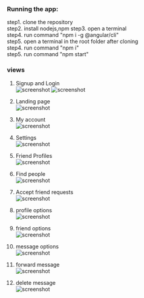 ### Running the app:
step1. clone the repository  
step2. install nodejs,npm
step3. open a terminal  
step4. run command "npm i -g @angular/cli"  
step5. open a terminal in the root folder after cloning  
step4. run command "npm i"  
step5. run command "npm start"

### views
1. Signup and Login  
![screenshot](https://github.com/Aditya-Dawadikar/MeeChat-client/blob/master/views/signup.png)
![screenshot](https://github.com/Aditya-Dawadikar/MeeChat-client/blob/master/views/login.png)

2. Landing page  
![screenshot](https://github.com/Aditya-Dawadikar/MeeChat-client/blob/master/views/chat%20page.png)

3. My account  
![screenshot](https://github.com/Aditya-Dawadikar/MeeChat-client/blob/master/views/my%20account.png)

4. Settings  
![screenshot](https://github.com/Aditya-Dawadikar/MeeChat-client/blob/master/views/settings.png)

5. Friend Profiles  
![screenshot](https://github.com/Aditya-Dawadikar/MeeChat-client/blob/master/views/friend%20profile.png)

6. Find people  
![screenshot](https://github.com/Aditya-Dawadikar/MeeChat-client/blob/master/views/find%20users.png)

7. Accept friend requests  
![screenshot](https://github.com/Aditya-Dawadikar/MeeChat-client/blob/master/views/Friend%20requests.png)

8. profile options  
![screenshot](https://github.com/Aditya-Dawadikar/MeeChat-client/blob/master/views/profile%20options.png)

9. friend options  
![screenshot](https://github.com/Aditya-Dawadikar/MeeChat-client/blob/master/views/friend%20options.png)

10. message options  
![screenshot](https://github.com/Aditya-Dawadikar/MeeChat-client/blob/master/views/message%20options.png)

11. forward message  
![screenshot](https://github.com/Aditya-Dawadikar/MeeChat-client/blob/master/views/forward%20message%20to%20friends.png)

12. delete message  
![screenshot](https://github.com/Aditya-Dawadikar/MeeChat-client/blob/master/views/delete%20message.png)
